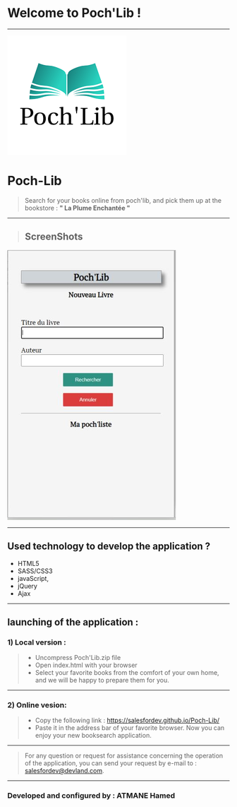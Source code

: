 # Welcome to Poch'Lib !
------
![Poch'Lib image](https://github.com/salesfordev/Poch-Lib/blob/beta/images/logo1.png)

# Poch-Lib
> Search for your books online from poch'lib, and pick them up at the bookstore : **" La Plume Enchantée "**
> 

-------------------------------------------------------------------------------------

>## ScreenShots
![Poch'Lib image](https://github.com/salesfordev/Poch-Lib/blob/beta/images/screen1.JPG)

--------------------------------------------------------------------------------------

##  Used technology to develop the application ?

- HTML5
- SASS/CSS3
- javaScript,
- jQuery
- Ajax

---------------------------------------------------------------------------------------
## launching of the application :
### 1) Local version :
> - Uncompress Poch'Lib.zip file
> - Open index.html with your browser
> - Select your favorite books from the comfort of your own home, and we will be happy to prepare them for you.
----------------
### 2) Online vesion:
> - Copy the following link :  https://salesfordev.github.io/Poch-Lib/
> - Paste it in the address bar of your favorite browser.
>  Now you can enjoy your new booksearch application.
-------------------------------------------------------------------------------------------
> For any question or request for assistance concerning the operation of the application, you can send your request by e-mail to : salesfordev@devland.com.
-------------------------------------------------------------------------------------------
### Developed and configured by : ATMANE Hamed
